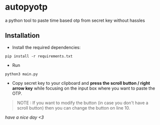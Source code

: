 # autopyotp
a python tool to paste time based otp from secret key without hassles

## Installation
* Install the required dependencies:

`pip install -r requirements.txt`

* Run 

`python3 main.py`

* Copy secret key to your clipboard and **press the scroll button / right arrow key** while focusing on the input box where you want to paste the OTP.

>NOTE : If you want to modify the button (in case you don't have a scroll button) then you can change the button on line 10.

*have a nice day <3*